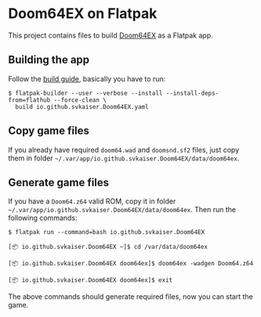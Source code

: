 # Doom64EX on Flatpak

This project contains files to build [Doom64EX](https://github.com/svkaiser/Doom64EX) as a Flatpak app.

## Building the app
Follow the [build guide](https://docs.flatpak.org/en/latest/building.html), basically you have to run:

```shell
$ flatpak-builder --user --verbose --install --install-deps-from=flathub --force-clean \
  build io.github.svkaiser.Doom64EX.yaml
```

## Copy game files
If you already have required `doom64.wad` and `doomsnd.sf2` files, just copy them in folder `~/.var/app/io.github.svkaiser.Doom64EX/data/doom64ex`.

## Generate game files
If you have a `Doom64.z64` valid ROM, copy it in folder `~/.var/app/io.github.svkaiser.Doom64EX/data/doom64ex`.
Then run the following commands:

```shell
$ flatpak run --command=bash io.github.svkaiser.Doom64EX

[📦 io.github.svkaiser.Doom64EX ~]$ cd /var/data/doom64ex

[📦 io.github.svkaiser.Doom64EX doom64ex]$ doom64ex -wadgen Doom64.z64

[📦 io.github.svkaiser.Doom64EX doom64ex]$ exit
```

The above commands should generate required files, now you can start the game.
